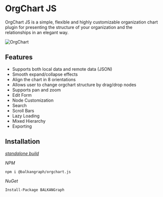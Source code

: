 # OrgChart JS
OrgChart JS is a simple, flexible and highly customizable organization chart plugin for presenting the structure of your organization and the relationships in an elegant way.

![OrgChart](https://balkangraph.com/content/img/screenshot-orgchart-js-2.png)


## Features
- Supports both local data and remote data (JSON)
- Smooth expand/collapse effects
- Align the chart in 8 orientations
- Allows user to change orgchart structure by drag/drop nodes
- Supports pan and zoom
- Edit Form
- Node Customization
- Search
- Scroll Bars
- Lazy Loading
- Mixed Hierarchy
- Exporting

## Installation
[*standalone build*](https://balkangraph.com/OrgChartJS/Docs/GettingStarted)

*NPM*
```
npm i @balkangraph/orgchart.js
```
*NuGet*
```
Install-Package BALKANGraph 
```
